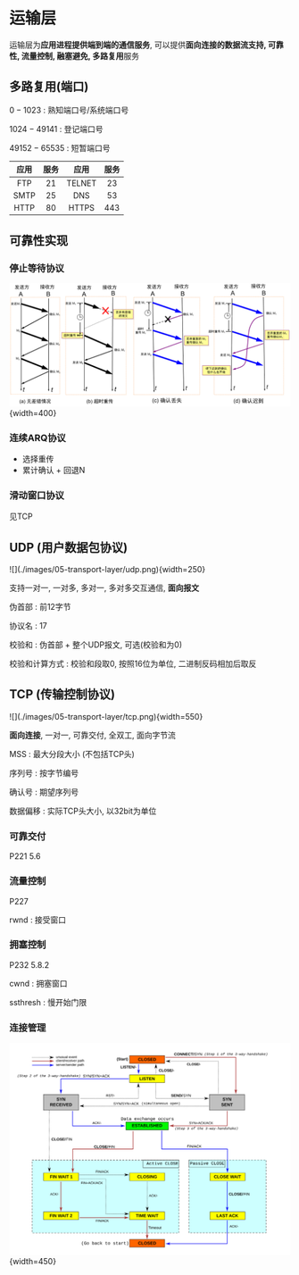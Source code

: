 <!--
  vi: ft=pandoc.markdown
-->

# 运输层

运输层为**应用进程提供端到端的通信服务**, 可以提供**面向连接的数据流支持, 可靠性, 流量控制, 融塞避免, 多路复用**服务

## 多路复用(端口)

$0-1023$
: 熟知端口号/系统端口号

$1024-49141$
: 登记端口号

$49152-65535$
: 短暂端口号

应用 | 服务 | 应用 | 服务
:--: | :--: | :--: | :--: |
FTP | 21 | TELNET | 23
SMTP | 25 | DNS | 53
HTTP | 80 | HTTPS | 443

## 可靠性实现

### 停止等待协议

![](./images/05-transport-layer/stop-and-wait.png){width=400}

### 连续ARQ协议

* 选择重传
* 累计确认 + 回退N

### 滑动窗口协议

见TCP

## UDP (用户数据包协议)

<div class="center">
![](./images/05-transport-layer/udp.png){width=250}
</div>

支持一对一, 一对多, 多对一, 多对多交互通信, **面向报文**

伪首部
: 前12字节

协议名
: $17$

校验和
: 伪首部 + 整个UDP报文, 可选(校验和为0)

校验和计算方式
: 校验和段取0, 按照16位为单位, 二进制反码相加后取反

## TCP (传输控制协议)

<div class="center">
![](./images/05-transport-layer/tcp.png){width=550}
</div>

**面向连接**, 一对一, 可靠交付, 全双工, 面向字节流

MSS
: 最大分段大小 (不包括TCP头)

序列号
: 按字节编号

确认号
: 期望序列号

数据偏移
: 实际TCP头大小, 以32bit为单位

### 可靠交付

P221 5.6

### 流量控制

P227

rwnd
: 接受窗口

### 拥塞控制

P232 5.8.2

cwnd
: 拥塞窗口

ssthresh
: 慢开始门限

### 连接管理

![](./images/05-transport-layer/tcp-state-diagram.svg){width=450}
